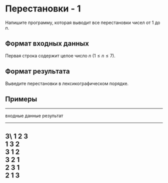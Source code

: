 # Перестановки - 1

Напишите программу, которая выводит все перестановки чисел от 1 до $n$.

## Формат входных данных

Первая строка содержит целое число $n$ ($1 \le n \le 7$).

## Формат результата

Выведите перестановки в лексикографическом порядке.

## Примеры

------------------------------
входные данные  результат
--------------  --------------
3\              1 2 3\
                1 3 2\
                3 1 2\
                3 2 1\
                2 3 1\
                2 1 3
------------------------------

